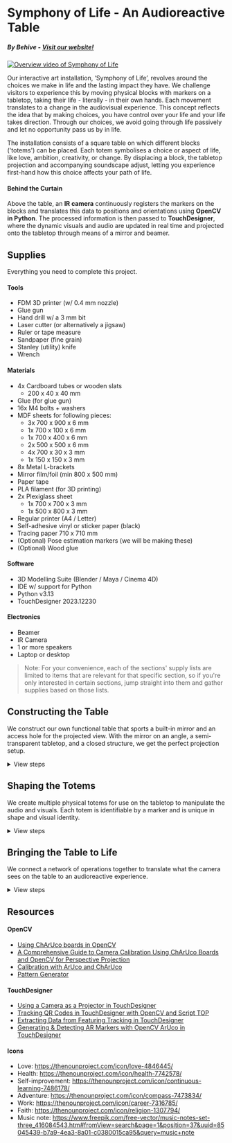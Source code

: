 # Symphony of Life - An Audioreactive Table
##### By Behive - [Visit our website!](https://symphonyoflife-groep2.webflow.io/)

[![Overview video of Symphony of Life](https://img.youtube.com/vi/y6DZfVRRVj0/0.jpg)](https://www.youtube.com/watch?v=y6DZfVRRVj0)

Our interactive art installation, ‘Symphony of Life’, revolves around the choices we make in life and the lasting impact they have. We challenge visitors to experience this by moving physical blocks with markers on a tabletop, taking their life - literally - in their own hands. Each movement translates to a change in the audiovisual experience.
This concept reflects the idea that by making choices, you have control over your life and your life takes direction. Through our choices, we avoid going through life passively and let no opportunity pass us by in life.

The installation consists of a square table on which different blocks ('totems') can be placed. Each totem symbolises a choice or aspect of life, like love, ambition, creativity, or change. By displacing a block, the tabletop projection and accompanying soundscape adjust, letting you experience first-hand how this choice affects your path of life.

#### Behind the Curtain
Above the table, an **IR camera** continuously registers the markers on the blocks and translates this data to positions and orientations using **OpenCV in Python**. The processed information is then passed to **TouchDesigner**, where the dynamic visuals and audio are updated in real time and projected onto the tabletop through means of a mirror and beamer.

## Supplies
Everything you need to complete this project.
#### Tools
- FDM 3D printer (w/ 0.4 mm nozzle)
- Glue gun
- Hand drill w/ a 3 mm bit
- Laser cutter (or alternatively a jigsaw)
- Ruler or tape measure
- Sandpaper (fine grain)
- Stanley (utility) knife
- Wrench

#### Materials
- 4x Cardboard tubes or wooden slats
  - 200 x 40 x 40 mm
- Glue (for glue gun)
- 16x M4 bolts + washers
- MDF sheets for following pieces:
  - 3x 700 x 900 x 6 mm
  - 1x 700 x 100 x 6 mm
  - 1x 700 x 400 x 6 mm
  - 2x 500 x 500 x 6 mm
  - 4x 700 x 30 x 3 mm
  - 1x 150 x 150 x 3 mm
- 8x Metal L-brackets
- Mirror film/foil (min 800 x 500 mm)
- Paper tape
- PLA filament (for 3D printing)
- 2x Plexiglass sheet
  - 1x 700 x 700 x 3 mm
  - 1x 500 x 800 x 3 mm
- Regular printer (A4 / Letter)
- Self-adhesive vinyl or sticker paper (black)
- Tracing paper 710 x 710 mm
- (Optional) Pose estimation markers (we will be making these)
- (Optional) Wood glue 

#### Software
- 3D Modelling Suite (Blender / Maya / Cinema 4D) 
- IDE w/ support for Python
- Python v3.13
- TouchDesigner 2023.12230

#### Electronics
- Beamer
- IR Camera
- 1 or more speakers
- Laptop or desktop

> Note: For your convenience, each of the sections' supply lists are limited to items that are relevant for that specific section, so if you're only interested in certain sections, jump straight into them and gather supplies based on those lists.

## Constructing the Table
We construct our own functional table that sports a built-in mirror and an access hole for the projected view. With the mirror on an angle, a semi-transparent tabletop, and a closed structure, we get the perfect projection setup.

<details>
<summary>View steps</summary>

### Step 0: Gather Supplies
#### Tools
- Glue gun
- Hand drill w/ a 3 mm bit
- Laser cutter (or alternatively a jigsaw)
- Ruler or tape measure
- Sandpaper (fine grain)
- Stanley (utility) knife
- Wrench

#### Materials
- 4x Cardboard tubes or wooden slats
  - 200 x 40 x 40 mm
- Glue (for glue gun)
- 16x M4 Bolts (40 mm) + washers
- MDF sheets
  - 3x 700 x 900 x 6 mm
  - 1x 700 x 100 x 6 mm
  - 1x 700 x 400 x 6 mm
  - 2x 500 x 500 x 6 mm
  - 4x 700 x 30 x 3 mm
  - 1x 150 x 150 x 3 mm
- 8x Metal L-brackets
- Mirror film/foil (min 800 x 500 mm)
- Paper tape
- Plexiglass sheets
  - 1x 700 x 700 x 3 mm
  - 1x 500 x 800 x 3 mm
- Tracing paper 710 x 710 mm
- Wood glue (optional)

### Step 1: Preparation & Calculations
Before we can start building the table, we need to accurately measure all the different components and draw them correctly. We decided to go for a square table that tapers towards the bottom:

![Sketchbook with calculations and measurements of the table](instructables/pictures/table/table_step1.1.jpeg)
*tabletop: 70 × 70 cm; bottom: 50 × 50 cm; height: 90 cm; side panels taper down*

![Sketchbook with calculations and measurements of the table](instructables/pictures/table/table_step1.2.jpeg)
*Distance required to fill the entire 70 x 70 cm tabletop = 270 cm. Distance from the beamer to the table access hole = 180 cm. Therefore, the hole needs to be at least 50 x 50 cm*

You are free to follow the design above or choose your own (advanced). Whichever you choose, first, draw out the design on paper. It doesn't have to be accurate as long as it makes sense. Then, measure the different sizes you need and annotate your drawing with them before continuing to the next step.

The mirror must be placed on a 45 degree angle, so the projection can be reflected vertically and cast onto the tabletop from below. Take this into account when calculating the size of the hole.

<blockquote>
<details>
<summary>Tips when designing your own table</summary>

Unless you are using a short-range beamer, the proportion between the size of the tabletop and the height of the table is rather fixed.

When using a normal beamer, it must be placed outside of the table due to the distance required to fill the entire surface, which means that an access hole for the projection needs to be cut. The size of this hole is limited to the width of a single side and depends on the tabletop size (the bigger the tabletop, the bigger the hole), the height of the table (the taller the table, the smaller the hole).

When using a short-range beamer, you need to calculate whether the beamer can be placed inside of the table, depending on the same parameters as above.

</details>
</blockquote>

### Step 2: Digitalise & Laser Cut
When your design is done, it is time to digitalise it in a vector drawing program like Illustrator or Rhino.

(Optional) If you are working with your own design or want to make sure your calculations are correct, you can model your table in a 3D modelling program like Blender and visually confirm. Or you could test cut your panels in a cheap(er) material first.

![All pieces that will be cut in MDF](instructables/pictures/table/table_step2.png)

Use a laser cutter for the highest accuracy. Alternatively, use a jigsaw to manually cut the pieces.

The following pieces are cut from MDF sheets:
- 3 tapered side panels in one piece, 6 mm sheet (by design 500/700 x 900 mm)
- 1 tapered side panel in two pieces, 6 mm sheet (above and below projector hole, by design 100 x 500/520 mm, 400 x 620/700 mm)
- 1 bottom panel, 6 mm sheet (by design 500 x 500 mm)
- 1 false bottom panel, 6 mm sheet (by design 520 x 520 mm)
- 1 top edge, 3 mm sheet (small MDF frame, 700 x 700 mm, 30 mm)
- support triangles for the mirror, 3 mm sheet (base of ± 100 mm, 45°)

The following pieces are cut from Plexiglass sheets:
- tabletop: 700 × 700 mm
- mirror base: 800 × 500 mm

### Step 3: Assemble Bottom and Structure
Attach the side panels to the bottom panel (500 × 500 mm):

Drill holes in the corners of the MDF sheets. Place metal L-brackets on the inside of the panels to connect them together. Secure brackets with M4 bolts and washers.

**Don't attach the upper part of the split side panel yet, so it is easier to access the inside of the table later on, when you need to place the mirror.**

### Step 4: False Bottom & Support Beams
Glue 5 cardboard tubes (or wooden slats) with length 10 cm vertically in the corners of the bottom panel - approximately 5 cm from the edges. Place the false bottom (520 x 520 mm) on top of these tubes/slats. Make sure the entire platform is solid and level and glue it to the tubes.

![Current progress](instructables/pictures/table/table_step3_step4.jpeg)
*If everything went right, this is what you should have so far.*

### Step 5: Triangular MDF Mirror Supports
Glue the triangular MDF supports on an angle of 45° onto the structure, either on the false bottom or against the side panels. Use a protractor to accurately determine the angle. Let the glue dry well before placing the mirror.

### Step 6: Create and Attach Mirror
Take the 800 x 500 mm plexiglass piece we cut in [step 2](#step-2-digitalise--laser-cut). Apply mirror film to one side, over the entire surface.

![Apply mirror foil to the Plexiglass](instructables/pictures/table/table_step6.1.jpeg)
*Apply mirror foil to the Plexiglass*

Use a flat object like a spatula or bank card to clear the foil of bubbles. Place and glue the mirror with its foil side up carefully onto the supports (on 45°), making sure it doesn't shift. You can now attach the top piece of the last side panel - this way, the mirror is encapsulated and protected.

![Place the mirror into the table](instructables/pictures/table/table_step6.2.jpeg)
*Place the mirror into the table*

### Step 7: Tabletop & Projection Surface
Remove the protected film from the 700 x 700 mm plexiglass sheet from [step 2](#step-2-digitalise--laser-cut) and cover one side with a single piece of tracing paper (make sure the tracing paper is a little larger than the plexiglass sheet (about 10 cm either side), so it can be folded around the sheet's edges). Secure the tracing paper with paper tape while keeping the paper as smooth as possible to avoid wrinkles. Glue the plexiglass sheet on top of the side panels **with the tracing paper facing down**. This ensures a diffuse and clear projection image. Use a glue gun with fine glue strokes.

![Glue the Plexiglass sheet on top of the side panels](instructables/pictures/table/table_step7.jpeg)
*Glue the Plexiglass sheet on top of the side panels*

### Step 8: Top Frame & Finishing Touches
Ensure all glue has dried before continuing.

Glue the MDF frame (700 x 700 mm, 30 mm inset) directly to the tracing paper. This frame not only makes the entire table look more finished, it also serves a functional purpose as objects on the table will not be able to roll off easily.

Cut black sheets of self-adhesive material like sticker paper or vinyl (or use non-adhesive material and glue) to size to cover up the sides of the table. Use an utility knife to cleanly cut around bolts and corners. Cover up the four side panels of the table up to the tabletop frame's height and the frame itself.
![Cut the self-adhesive material to size](instructables/pictures/table/table_step9.1.jpeg)
![Finished table](instructables/pictures/table/table_step9.2.jpeg)

### Result
Done! We now have a functional and solid table designed for interactive projection. The mirror reflects the projected content onto the with tracing paper wrapped plexiglass surface, allowing for a clear and bright image for users.

Continue to the next section where we will build totems that control the audiovisual experience.

</details>

## Shaping the Totems
We create multiple physical totems for use on the tabletop to manipulate the audio and visuals. Each totem is identifiable by a marker and is unique in shape and visual identity.

<details>
<summary>View steps</summary>

### Step 0: Gather Supplies
#### Tools
- FDM 3D printer (w/ 0.4 mm nozzle)
- Glue gun
- (Optional) Stanley (utility) knife

#### Materials
- PLA filament (for 3D printing)
- Glue (for glue gun)
- Regular printer (A4 / Letter)
- (Optional) Pose estimation markers (if you don't want to generate your own)

#### Software
- 3D Modelling Suite (Blender / Maya / Cinema 4D)
- IDE w/ support for Python (optional; for generating your own markers)
- Python v3.13 (optional; for generating your own markers)

### Step 1: Mapping of Functionality and Meaning
Once again, before we build something, we need to understand what we want to build. Decide how many totem variants you want and write down for each totem:
1. What action does the totem trigger?
   - Examples are: adding a sound, adjusting the pitch or speed of the audio, showing brighter colours, adding reverb.
2. How is this action triggered? In other words: what does the user need to do in order to achieve the effect?
   - Examples are: moving the totem more to the centre of the table will speed up the track, moving horizontally changes the reverb.
3. How can the purpose of a totem be communicated to the user before its action is triggered?
   1. Draw or describe its iconography
   2. Draw or describe its shape (potential visual cues)

### Step 2: 3D Design
Based on your designs in the previous step, model a totem in your preferred 3D modelling program. When you're happy, place all totems next to each other and export the file as `.stl` with slicer set to PLA print with 0.4 mm nozzle.
Or use the design we made using the file below:

![3D model of the totem](instructables/pictures/totems/totem_step2.png)
*3D model of the totem, ready to be 3D printed*

[Totem.stl](instructables/files/totem_model.stl)

Measurements, in case you want to create your own design, but keep the same dimensions:
|                    | Height (mm) | Radius (mm) |
|--------------------|------------:|------------:|
| Top cone           |          30 |       20/25 |
| Middle cylinder    |          60 |          20 |
| Base / bottom cone |          30 |       20/30 |

This shape is asymmetrical - both cones point upwards - but it results in good ergonomics and visual balance. The wider base allows for more stability, the taller middle section sits better in your hand, and the cones are perfectly shaped to allow enough surface area for markers and icons.

### Step 3: 3D Print
Print all totems with PLA - in one piece for structural integrity and precision.

> You don't have to wait for the totems to be done printing to continue to the next step.

### Step 4: Markers
Now that our totems are printing, we need to make sure they can be detected by the program and their position and orientation can be understood. To achieve this, we will print small **pose estimation markers** that are glued to the top of each totem.

Pose estimation markers are used in a vast array of applications where the position and/or orientation of an object in the real world needs to be determined with a decent level of accuracy. A widely-used type of markers is ArUco, a library of 2D black and white square markers designed for (AR) computer vision applications. 
> Fun fact: ArUco stands for '**A**ugmented **R**eality **U**niversity of **Co**rdoba', developed in 2014 by - well, what did you expect - the University of Cordoba, Spain.

Since ArUco is widely used, there are a bunch of [online generators](https://chev.me/arucogen/) that will generate markers for you.
For this project, we created our own marker generator. But if you just want to use an online tool, you can skip this part and [decorate the totems](#step-5-decorating).

#### Marker Generator
There are several reasons why you would want to generate your own markers. For us, it allowed us to quickly iterate on what markers worked and control more parameters than most generators allow.

Open your preferred IDE and install the `opencv-contrib-python` library:
```shell
pip install opencv-contrib-python
```

Then copy the code from the following script: [marker_generation.py](project/python/marker_generation.py)

##### Code breakdown
```py
import cv2
from cv2 import aruco
import numpy as np
import os
import re
import time
from enum import IntEnum, StrEnum
```
First, we import the necessary libraries and objects we are going to need.
- **cv2**: opencv library that contains methods for ArUco marker generation and detection.
- **aruco**: opencv module with ArUco functionality
- **numpy**: has helper functions for arrays
- **os**: we will use the path and directory functions
- **re**: regular expressions for pattern matching
- **time**: has a sleep() function
- **enum**: allows for the creation of custom Enums

```py
# CONSTANTS
# Directory to save generated markers to
SAVE_DIR = "markers"
# Full path to the save directory
SAVE_PATH = os.path.join(os.getcwd(), SAVE_DIR)
# Dictionary of existing ArUco dictionaries with their attributes dimension and capacity
ARUCO_DICTIONARIES = {
    aruco.DICT_4X4_50: [4, 50],
    aruco.DICT_4X4_100: [4, 100],
    aruco.DICT_4X4_250: [4, 250],
    aruco.DICT_4X4_1000: [4, 1000],
    aruco.DICT_5X5_50: [5, 50],
    aruco.DICT_5X5_100: [5, 100],
    aruco.DICT_5X5_250: [5, 250],
    aruco.DICT_5X5_1000: [5, 1000],
    aruco.DICT_6X6_50: [6, 50],
    aruco.DICT_6X6_100: [6, 100],
    aruco.DICT_6X6_250: [6, 250],
    aruco.DICT_6X6_1000: [6, 1000],
    aruco.DICT_7X7_50: [7, 50],
    aruco.DICT_7X7_100: [7, 100],
    aruco.DICT_7X7_250: [7, 250],
    aruco.DICT_7X7_1000: [7, 1000],
    aruco.DICT_ARUCO_ORIGINAL: [4, 1024],
    aruco.DICT_APRILTAG_16H5: [4, 16],
    aruco.DICT_APRILTAG_25H9: [4, 25],
    aruco.DICT_APRILTAG_36H10: [4, 36],
    aruco.DICT_APRILTAG_36H11: [4, 36],
}
# filename: 'marker{marker_id}[_INV][_n].jpg'
FILENAME_BASE = "marker"
INVERTED_TAG = "_INV"
FILE_EXTENSION = ".jpg"
# Regular expressions to match marker filenames
REGEX = rf"{FILENAME_BASE}(\d+)(_\d+)?{FILE_EXTENSION}"
REGEX_INVERT = rf"{FILENAME_BASE}(\d+){INVERTED_TAG}(_\d+)?{FILE_EXTENSION}"

class FileAction(IntEnum):
    CREATE = 0
    OVERWRITE = 1
    SKIP = 2
    KEEP_BOTH = 3
    DECIDE_PER_MARKER = 4

class Operation(StrEnum):
    NO_OP = ""
    OVERWRITE = "o"
    SKIP = "s"
    KEEP_BOTH = "k"
    DECIDE_PER_MARKER = "d"

```
We define constants that will be used throughout the code. We create two enums for error-less comparisons between ints and strings.
Generated markers will be saved to the *markers* subfolder in your project's folder using the naming convention 'marker`marker ID` `[_INV]` `version`.jpg'.

```py
def generate_marker_single(dict: int, marker_id: int, marker_size_px: int = 420, inverted: bool = False, border_thickness: int = 0):
    # Get the marker's dimension and the dictionary capacity
    dict_attribs = get_dict_attribs(dict)
    marker_dimension, dict_cap = dict_attribs if dict_attribs is not None else (0, 0)
    ...

def get_dict_attribs(dict: int) -> list[int] | None:
    dict_attribs = ARUCO_DICTIONARIES.get(dict)
    return dict_attribs
```
`generate_marker_single` is straight forward: it uses the parameters passed by the user to generate a single marker.
We ask `get_dict_attribs` for the properties of the used dictionary so we know the dimension of the markers to generate. This method uses the constant `ARUCO_DICTIONARIES` we defined earlier to do a lookup.

```py
def generate_marker_single(dict: int, marker_id: int, marker_size_px: int = 420, inverted: bool = False, border_thickness: int = 0):
    ...
    # Run preliminary checks
    can_run = prelim_check(dict_cap, marker_dimension, 1, marker_size_px)
    if not can_run:
        print("[FAILED] Generation aborted: Preliminary checks failed.")
        return
    print("[SUCCESS] Preliminary checks passed.")

    ...

def prelim_check(dict_capacity: int, marker_dimension: int, marker_count: int, marker_size_px: int) -> bool:
    print(f"[STARTED] Running preliminary checks for marker generation...")

    if dict_capacity is None or marker_dimension is None:
        print(": [Error] Dictionary not found.")
        return False

    if dict_capacity == 0:
        print(": [Error] Dictionary does not contain any markers to generate.")
        return False
    
    # Create the directory if it doesn't exist
    if not os.path.exists(SAVE_PATH):
        try:
            os.makedirs(SAVE_PATH)
        except OSError as err:
            print(f": [Error] Could not create directory {SAVE_DIR}: {err}")
            return False
    # Check if the save path is a directory
    elif not os.path.isdir(SAVE_DIR):
        print(f": [Error] '{SAVE_DIR}' is not a directory.")
        return False

    if marker_count < 1:
        print(": [Alert] marker_count must be greater than 0 in order to generate markers.")
    elif marker_count > dict_capacity:
        print(f": [Alert] Attempting to generate more markers than available ({dict_capacity}). Marker count will be updated.")
        print(": [Info] If you need more markers, pick a larger dictionary.")

    # Check if the marker size is a multiple of the marker dimension and update it if necessary
    if (marker_size_px % marker_dimension) != 0:
        og_marker_size_px = marker_size_px
        marker_size_px = marker_dimension * np.ceil(marker_size_px / marker_dimension)
        print(f": [Alert] Bad image size: {og_marker_size_px}. Must be a multiple of marker size. Resized to {marker_size_px}.")
        print(": [Info] To prevent resizing, make sure the image size is a multiple of the marker dimension.")
    
    return True
```
The code then does some checks before generating the marker, such as ensuring the dictionary we passed is valid and has any markers in it. It also checks that we are not generating more markers than the dictionary allows (only relevant when generating multiple markers). It auto-creates the 'markers' folder if it doesn't already exist and updates the set marker pixel size to be a multiple of the marker's dimension.

```py
def generate_marker_single(dict: int, marker_id: int, marker_size_px: int = 420, inverted: bool = False, border_thickness: int = 0):
    ...
    print("[SUCCESS] Preliminary checks passed.")

    # Check if the marker ID is within the valid range for the dictionary
    if not (0 <= marker_id <= dict_cap):
        print(f": [Error] Marker ID must be in the range 0 to {dict_cap}.")
        print("[FAILED] Generation aborted: Marker ID out of range.")
        return

    # Get the ArUCo Dictionary object for the specified dictionary ID
    aruco_dict = aruco.getPredefinedDictionary(dict)
    # Generate the marker image
    action = process_single_marker(aruco_dict, marker_id, marker_size_px, inverted, border_thickness)
    # Inform the user about the action taken
    match action:
        case FileAction.CREATE:
            print(f"[DONE] Marker {marker_id} generated and saved to directory '{SAVE_DIR}'.")
        case FileAction.OVERWRITE:
            print(f"[DONE] Marker {marker_id} overwritten.")
        case FileAction.SKIP:
            print("[DONE] File skipped. No image generated.")
        case FileAction.KEEP_BOTH:
            print(f"[DONE] Marker {marker_id} saved as a new file.")
```
Lastly, it checks for a valid marker ID and then actually processes and generates the marker (we will get to this). It then notifies the user about the action taken.

```py
def process_single_marker(dict: aruco.Dictionary, marker_id: int, marker_size_px: int, inverted: bool, border_thickness: int, operation: Operation = Operation.NO_OP) -> int:
    # Construct the filename based on the marker ID and whether it is inverted
    filename = f"{FILENAME_BASE}{marker_id}{INVERTED_TAG if inverted else ""}{FILE_EXTENSION}"
    filepath = os.path.join(SAVE_PATH, filename)
    
    # If there are no conflicts with existing files, simply write the image
    if not os.path.exists(filepath):
        writeImage(dict, marker_id, marker_size_px, inverted, border_thickness, filepath)
        return FileAction.CREATE
    
    # If no operation is specified, or if the operation should be 
    # decided per marker, prompt the user for an action
    # This needs to be done first, so we can then process the chosen operation as if it was already set
    if operation == Operation.NO_OP or operation == Operation.DECIDE_PER_MARKER:
        options = [Operation.OVERWRITE, Operation.SKIP, Operation.KEEP_BOTH]
        print(f": [Alert] Marker {marker_id} already has an associated image in directory '{SAVE_DIR}'. What would you like to do?")
        opInput = input(f">> (o)verwrite / (s)kip / (k)eep both: ").lower()
        while opInput not in options:
            print(f": [Error] Command '{opInput}' is not a valid option.")
            opInput = input(f">> (o)verwrite / (s)kip / (k)eep both: ").lower()
        operation = Operation[opInput]
    
    # If we need to keep both versions, we need to add a version number to the filename
    if operation == Operation.KEEP_BOTH:
        # Start with version 1 and increment until a unique filename is found
        version = 1
        while os.path.exists(os.path.join(SAVE_PATH, filename)):
            filename = f"{FILENAME_BASE}{marker_id}{INVERTED_TAG if inverted else ""}_{version}{FILE_EXTENSION}"
            version += 1
        filepath = os.path.join(SAVE_PATH, filename)
        writeImage(dict, marker_id, marker_size_px, inverted, border_thickness, filepath)
        return FileAction.KEEP_BOTH
    
    # If we need to overwrite the existing file, simply write the image
    if operation == Operation.OVERWRITE:
        writeImage(dict, marker_id, marker_size_px, inverted, border_thickness, filepath)
        return FileAction.OVERWRITE
    
    # If we need to skip the existing file, do nothing
    return FileAction.SKIP
```
This function will run for each marker that needs to generated and will check for file conflicts (when you are regenerating markers for example) before executing the correct `Operation`. `generate_marker_multi` is similar in functionality, so we will not be explaining this here.

```py
def writeImage(dict, marker_id, marker_size_px, inverted, border_thickness, filepath):
    marker = generate_marker_image(dict, marker_id, marker_size_px, inverted)
    # Add border in inverted colour, if specified
    if border_thickness > 0:
        # Add additional border to the marker image
        # If the marker is inverted, the border bits will be white => additional border should be black
        # If the marker is not inverted, the border bits will be black => additional border should be white
        border_colour = (0, 0, 0) if inverted else (255, 255, 255)
        marker = cv2.copyMakeBorder(marker, border_thickness, border_thickness, border_thickness, border_thickness, cv2.BORDER_CONSTANT, value=border_colour)
    cv2.imwrite(filepath, marker)

def generate_marker_image(dict: aruco.Dictionary, marker_id: int, marker_size_px: int, inverted: bool):
    # Memalloc marker image
    marker_image = np.zeros((marker_size_px, marker_size_px, 1), dtype=np.uint8)
    # Generate the marker image
    marker_image = aruco.generateImageMarker(dict, marker_id, marker_size_px, marker_image, 1)
    # Invert the marker image if needed
    if inverted:
        marker_image = cv2.bitwise_not(marker_image)
    return marker_image
```
`writeImage`: this function creates a `.jpg` file and fills it with data from `generate_marker_image` which uses the opencv library to render the marker with the given ID. If the user requested a border around the marker, this is also added here. The image is then written to disk.

```py
def main():
    dict = aruco.DICT_5X5_50
    
    print("Welcome to the ArUco marker generator!")
    print("=========================================================")
    print(f"Markers will be saved in the directory '{SAVE_PATH}'")
    print("You can generate a single marker or multiple markers at once.")
    print("=========================================================")
    count, marker_size_px, inverted, border_thickness = None, None, None, None
    while count is None:
        try:
            count = int(input(">> How many markers would you like to generate? (0 to exit): "))
            if count < 0:
                count = None
            elif count == 0:
                print("[EXITED] User cancelled generation.")
                exit(0)
        except ValueError:
            print(": [Error] Marker count must be a positive integer.")
    while marker_size_px is None:
        try:
            marker_size_px = int(input(">> Set the marker image size (in pixels) or press Enter to use the default (420): ") or 420)
            if marker_size_px <= 0:
                marker_size_px = None
        except ValueError:
            print(": [Error] Marker size must be a positive integer. If you want to use the default size, press Enter without typing anything.")
    while inverted is None:
        inverted_input = input(">> Invert the marker image? (y/n, default: n): ").lower()
        if inverted_input in ['y', 'yes']:
            inverted = True
        elif inverted_input in ['n', 'no', '']:
            inverted = False
        else:
            print(": [Error] Invalid input. Please enter 'y' or 'n'.")
    while border_thickness is None:
        try:
            border_thickness = int(input(">> Set the border thickness (in pixels) or press Enter to generate without border: ") or 0)
            if border_thickness < 0:
                border_thickness = None
        except ValueError:
            print(": [Error] Border thickness must be a non-negative integer. If you want to use the default size, press Enter without typing anything.")

    # Generate markers
    generate_marker_multi(dict, count, marker_size_px=marker_size_px, inverted=inverted, border_thickness=border_thickness)

if __name__ == "__main__":
    main()
```
Main program loop.

<blockquote>
<details>
<summary>Why <code>420</code> was chosen as the default value of <code>marker_size_px</code>.</summary>

Although we explicitly set the dictionary in `main()`, we can't know for sure what dictionary the user will be using and thus what the dimension of the marker will be. Therefore, we need to take all possibilities into account. As of writing this, we know that ArUCo has dictionaries for markers with dimensions `4`, `5`, `6`, and `7`. Per the documentation, the generated image size needs to be a multiple of the marker's dimension.
So, all we need to do is find the least common multiple of all possible dimensions (which for 4, 5, 6, and 7 is 420) to be sure the generated image has a size that is a multiple of its dimension.
Of course, if the dimension of the marker is known beforehand, or if you want to generate only a selection of dimensions, this value can be adjusted accordingly.

</details>
</blockquote>

You can now go ahead and generate a few different markers and test out which ones work best. To print inverted markers, it is advisable to add an extra border around the marker, so the white of the internal border does not blend in with the page:
![Some markers with black border on a white page](instructables/pictures/markers_border.jpg)

### Step 5: Decorating
In this final step, we will print and glue the markers we generated in the [previous step](#step-4-markers) (or the ones you found online) on top of our totems. We're also going to be dressing up our bare totems with stickers and icons to visually identify each type.

Earlier in this document, you designed a unique icon for each totem that visually communicates the function it represents. Print those icons on sticker paper and wrap them around the conic top of the totems.

For our design, we used free icons from [the Noun Project](https://thenounproject.com), a website where designers can (buy and) download icons for use in their projects. Four icons were selected for this: [career](https://thenounproject.com/icon/career-7316785/), [love](https://thenounproject.com/icon/love-4846445/), [self-development](https://thenounproject.com/icon/continuous-learning-7486178/) and [adventure](https://thenounproject.com/icon/compass-7473834/). Two other icons were not used.
The icons have a gradient fill colour of one colour along with a darker shade of the same colour. It is in a pattern with an additional fill colour (black) and a line colour with the same gradient fill colour as the icon to make it clear that it belongs together.
![Preview of print-ready stickers](instructables/pictures/stickers.jpg)

Get a print-ready copy here: [icons.pdf](project/icons_totems_small_PRINT.pdf)

Determine how many different markers you need (one ID per totem variant, same types use the same marker ID) and place them together on a page using Adobe Illustrator or InDesign so they're ready to print. If you [wrote your own marker generator](#marker-generator), we can now take advantage of this script and let it generate the exact amount of markers we need. Since our totems are black, we will also let the program **invert** our markers, so the white border is visible when pasted on the totem. If you are using online tools, try to find one that can generate inverted markers, or change the colour of the totem's top surface (e.g. by cutting a circle around the marker).

![6 Markers layed out in a grid](instructables/pictures/markers_print_preview.jpg)
*Print-ready markers compatible with our totems: [markers.pdf](instructables/files/markers.pdf)*

### Result
![Finished totems](instructables/pictures/totems/totum_result.jpeg)
*Our finished totems*

</details>

## Bringing the Table to Life
We connect a network of operations together to translate what the camera sees on the table to an audioreactive experience.

<details>
<summary>View steps</summary>

### Step 0: Gather Supplies
#### Software
- IDE w/ support for Python
- Python v3.13
- TouchDesigner 2023.12230

#### Electronics
- IR camera

### Step 1: Calibrate Camera Pt. 1
Every camera's lens suffers from distortions, mostly present on the edges of the view. Straight lines will appear bent and the image may be warped. Camera calibration is the process of determining the *intrinsic* and *extrinsic* parameters of a camera to correct those distortions and obtain accurate measurements from images. The intrinsic parameters include focal length, optical center, and lens distortion coefficients. The extrinsic parameters describe the camera’s position and orientation in 3D space. [Source](https://medium.com/@nflorent7/a-comprehensive-guide-to-camera-calibration-using-charuco-boards-and-opencv-for-perspective-9a0fa71ada5f)

To guarantee the camera can recognize the markers in as many conditions as possible, we need to calibrate it. It will improve its ability to detect the markers, as they will always appear with straight lines, even on the edges.

Use a [CharUco generator](https://calib.io/pages/camera-calibration-pattern-generator) to create a ChArUco board and print it. This is a special marker specifically designed to calibrate a camera and is more accurate than a simple chess board. Take at least 20 pictures from the board from different angles and distances (the more the better). The advantage of the ChArUco board is that not the entire board needs to be in view. So take some pictures where the board is only partially in view, this will increase the quality of the calibration.
> Make sure the board is evenly lit and stays flat at all times. You can either keep the board down with some tape and move the camera around it, or keep the camera steady and move the board around.
> The resolution you use to calibrate the camera is important, as it must stay the same when we are actually tracking the markers.

Some snapshots from our calibration process:

![Snapshot for camera calibration](instructables/pictures/snapshot_2.jpg)
![Snapshot for camera calibration](instructables/pictures/snapshot_4.jpg)
![Snapshot for camera calibration](instructables/pictures/snapshot_5.jpg)
![Snapshot for camera calibration](instructables/pictures/snapshot_14.jpg)
![Snapshot for camera calibration](instructables/pictures/snapshot_17.jpg)

### Step 2: Calibrate Camera Pt. 2
To effectively calibrate the camera, we need to process the images we took and obtain its intrinsic and extrinsic parameters. We do this with a new script: [camera_calibration.py](project/python/camera_calibration.py)

#### Code breakdown
```py
import os
import cv2
import json
```
First, import all required modules.

```py
if __name__ == "__main__":
    snapshots_dir = os.path.join(os.getcwd(), "calibration_snapshots");
    process_snapshots(snapshots_dir)
```
Entry point of the program. It will process all images in the given directory ('calibration_snapshots' in this case).

```py
def process_snapshots(snapshots_dir):
    squares_vertically = 12
    squares_horizontally = 8
    square_size = 0.02  # Length of a square side in meters
    marker_size = 0.015  # Length of a marker side in meters
    dict = cv2.aruco.getPredefinedDictionary(cv2.aruco.DICT_5X5_1000)
    board = cv2.aruco.CharucoBoard((squares_vertically, squares_horizontally), square_size, marker_size, dict)
    board.setLegacyPattern(True)
    detectorParams = cv2.aruco.DetectorParameters()
    charucoParams = cv2.aruco.CharucoParameters()
    charucoDetector = cv2.aruco.CharucoDetector(board, charucoParams, detectorParams)
    ...
```
Define some properties about the ChArUco board, such as the amount of rows, columns, real world (printed) size of a cell and the used directory (you selected this when you generated the board). We recommend to pick the dictionary with the largest capacity for your specific marker dimension, so that all markers are guaranteed to be detected.
`board.setLegacyPattern(True)` is required if your board has a marker in the top-left corner.

```py
def process_snapshots(snapshots_dir):
    ...
    snapshots = [f for f in os.listdir(snapshots_dir) if f.endswith('.jpg')]

    if not snapshots:
        print(f"No snapshots found in {snapshots_dir}.")
        return
    
    all_charuco_corners = []
    all_charuco_ids = []

    for snapshot in snapshots:
        image_path = os.path.join(snapshots_dir, snapshot)
        image = cv2.imread(image_path)
        if image is None:
            print(f"Could not read image {image_path}. Skipping.")
            continue
        
        gray_image = cv2.cvtColor(image, cv2.COLOR_BGR2GRAY)
        charuco_corners, charuco_ids, marker_corners, marker_ids = charucoDetector.detectBoard(gray_image)
        
        print(f"Processing {snapshot}: Detected {len(marker_ids)} markers.")

        if len(marker_ids) > 0:
            success, charuco_corners, charuco_ids = cv2.aruco.interpolateCornersCharuco(marker_corners, marker_ids, gray_image, board, charuco_corners, charuco_ids)
            if success and len(charuco_ids) > 4:
                print(f"Snapshot {snapshot}: Found {len(charuco_ids)} Charuco corners and {len(charuco_ids)} Charuco ids.")
                all_charuco_corners.append(charuco_corners)
                all_charuco_ids.append(charuco_ids)
    
    if not all_charuco_corners or not all_charuco_ids:
        print("No valid Charuco corners or IDs found in the snapshots.")
        return
    
    print(charuco_corners, marker_corners);

    img_w, img_h, _ = image.shape
    success, camera_matrix, dist_coeffs, rvecs, tvecs = cv2.aruco.calibrateCameraCharuco(all_charuco_corners, all_charuco_ids, board, (img_w, img_h), None, None)

    if not success:
        print("Camera calibration failed. Please check your snapshots and try again.")
        return
    ...
```
This function will run over all images in the given directory and do some OpenCV magic to find ChArUco corners and obtain the camera's parameters.

```py
def process_snapshots(snapshots_dir):
    ...
    # Save calibration data
    data = {
        "camera_matrix": camera_matrix.tolist(),
        "dist_coeffs": dist_coeffs.tolist(),
        "rvecs": [rvec.tolist() for rvec in rvecs],
        "tvecs": [tvec.tolist() for tvec in tvecs]
    }
    with open(os.path.join(os.getcwd(), 'calibration_data.json'), 'w') as save_file:
        json.dump(data, save_file, indent=4)

    # Iterate through displaying all the images
    for snapshot in snapshots:
        image_path = os.path.join(snapshots_dir, snapshot)
        image = cv2.imread(image_path)
        undistorted_image = cv2.undistort(image, camera_matrix, dist_coeffs)
        cv2.imshow('Undistorted Image', undistorted_image)
        cv2.waitKey(0)
```
Save the obtained parameters to a `.json` file and store for later use. We can preview the calibration by opening each undistorted snapshot, but in most cases, it will be hard to notice the difference without a side-by-side comparison.

![Distorted snapshot](instructables/pictures/snapshot_21.jpg)
![Undistorted snapshot](instructables/pictures/undistorted.jpg)

*Top: original snapshot, bottom: undistorted snapshot*

### Step 3: Visuals
Time to design the visuals that will be projected onto the tabletop. There are no actual instructions here, since you can pretty much display whatever you want. What follows is an explanation of how we achieved our visuals. It may inspire you.

The visuals are divided into several categories:
- Gradient backgrounds
- Lines
- 3D shapes

They each have a transparent background so they can be stacked on top of each other to form a dynamic whole without unintended backgrounds. For the gradient background, there are several circles in a certain colour palette, each of which has a `position` alt-keyframe. On top of that is `wiggle(2.50)` so the circles look a bit more dynamic, on top of that is an adjustment layer with 3 effects: Gaussian Blur, Glow and Noise.

#### Gaussian Blur
- Blurriness (600)
- Blur Dimensions (Horizontal and Vertical)
- Tick off box (Repeat Edge Pixels)

#### Glow
- Glow Based On (Colour Channels)
- Glow Threshold (60%)
- Glow Radius (427)
- Glow Intensity (1)
- Composite Original (Behind)
- Glow Operation (Add)
- Glow Colours (Original Colours)
- Colour Looping (Triangle A>B>A)
- Colour Loops (1)
- Colour Phase (0x+0,0°)
- A & B Midpoint (50%)
- Colour A (White)
- Colour B (Black)
- Glow Dimensions (Horizontal and Vertical)

#### Noise
- Amount of Noise (12%)
- Tick off box (Use Colour Noise)
- Tick off box (Clip Result Values)

### Step 4: Audio
Kind of the same situation as the previous step. Decide what audio you want to use and how it should be layered: use separate samples that can be combined or rather a single piece that can be deformed?

We will not share the samples used for our project, since the creators have not given us consent.

### Step 5: Bringing it all together
Probably the most important step of this entire document, but it is actually quite easy for you (we already did all the hard work :wink:).
Open the [TouchDesigner file](project/Symphony_of_Life.toe) and add your own audio and visuals.

![TouchDesigner project with the audio part highlighted](instructables/pictures/touchdesigner_audio.jpg)

Navigate to the audio section and replace the audio file with your own files. Change the nodes to affect how the audio is changed when the totems move.

![TouchDesigner project with the visuals node highlighter](instructables/pictures/touchdesigner_visuals.jpg)

Navigate to the visuals section and add your own visuals.

![TouchDesigner project withe the code node highlighted](instructables/pictures/touchdesigner_code.jpg)

Change the code in the `effects_callbacks` to switch which parameters are changed on manipulation of the totems.

And that's it! You now have a solid foundation to implement your own audiovisual experience. Play around with the different nodes and see what you can get. From here on out, you can build out the network, add or remove nodes and change the code in the highlighted node to change the effects.

If you made it this far, I want to thank you for reading and congratulate you on finishing the project! 

</details>

## Resources
#### OpenCV
- [Using ChArUco boards in OpenCV](https://medium.com/@ed.twomey1/using-charuco-boards-in-opencv-237d8bc9e40d)
- [A Comprehensive Guide to Camera Calibration Using ChArUco Boards and OpenCV for Perspective Projection](https://medium.com/@nflorent7/a-comprehensive-guide-to-camera-calibration-using-charuco-boards-and-opencv-for-perspective-9a0fa71ada5f)
- [Calibration with ArUco and ChArUco](https://docs.opencv.org/4.x/da/d13/tutorial_aruco_calibration.html)
- [Pattern Generator](https://calib.io/pages/camera-calibration-pattern-generator)

#### TouchDesigner
- [Using a Camera as a Projector in TouchDesigner](https://interactiveimmersive.io/blog/touchdesigner-3d/camera-as-projector-in-touchdesigner/)
- [Tracking QR Codes in TouchDesigner with OpenCV and Script TOP](https://www.youtube.com/watch?v=Nd3KbtY7K1Q)
- [Extracting Data from Featuring Tracking in TouchDesigner](https://www.youtube.com/watch?v=c-Sx1xo9sYQ)
- [Generating & Detecting AR Markers with OpenCV ArUco in TouchDesigner](https://www.youtube.com/watch?v=oaHM6CtlqQY)

#### Icons
- Love: https://thenounproject.com/icon/love-4846445/
- Health: https://thenounproject.com/icon/health-7742578/
- Self-improvement: https://thenounproject.com/icon/continuous-learning-7486178/
- Adventure: https://thenounproject.com/icon/compass-7473834/
- Work: https://thenounproject.com/icon/career-7316785/
- Faith: https://thenounproject.com/icon/religion-1307794/ 
- Music note: https://www.freepik.com/free-vector/music-notes-set-three_416084543.htm#fromView=search&page=1&position=37&uuid=85045439-b7a9-4ea3-8a01-c0380015ca95&query=music+note